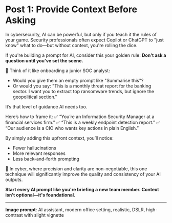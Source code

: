 # Post 1: Provide Context Before Asking

In cybersecurity, AI can be powerful, but only if you teach it the rules of your game. Security professionals often expect Copilot or ChatGPT to "just know" what to do—but without context, you're rolling the dice.

If you're building a prompt for AI, consider this your golden rule: **Don't ask a question until you've set the scene.**

🧠 Think of it like onboarding a junior SOC analyst:
- Would you give them an empty prompt like "Summarise this"?
- Or would you say: "This is a monthly threat report for the banking sector. I want you to extract top ransomware trends, but ignore the geopolitical section."

It’s that level of guidance AI needs too.

Here’s how to frame it:
✅ “You’re an Information Security Manager at a financial services firm.”
✅ “This is a weekly endpoint detection report.”
✅ “Our audience is a CIO who wants key actions in plain English.”

By simply adding this upfront context, you’ll notice:
- Fewer hallucinations
- More relevant responses
- Less back-and-forth prompting

🔐 In cyber, where precision and clarity are non-negotiable, this one technique will significantly improve the quality and consistency of your AI outputs.

**Start every AI prompt like you're briefing a new team member. Context isn't optional—it's foundational.**

---

**Image prompt**: AI assistant, modern office setting, realistic, DSLR, high-contrast with slight vignette
